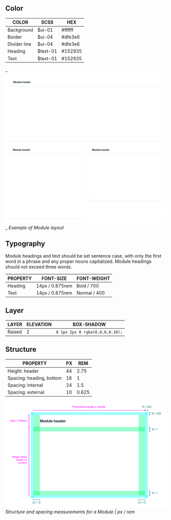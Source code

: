 ## Color

| COLOR      | SCSS     | HEX      |
|------------|----------|----------|
| Background | $ui-01   | #ffffff  |
| Border     | $ui-04   | #dfe3e6  |
| Divider line| $ui-04  | #dfe3e6  |
| Heading    | $text-01 | #152935  |
| Text       | $text-01 | #152935  |

_
![Example of Module layout](images/module-style-1.png)
_
_Example of Module layout_

## Typography

Module headings and text should be set sentence case, with only the first word in a phrase and any proper nouns capitalized. Module headings should not exceed three words.

| PROPERTY | FONT-SIZE      | FONT-WEIGHT |
|----------|-----------------|-------------|
| Heading  | 14px / 0.875rem | Bold / 700  |
| Text     | 14px / 0.875rem | Normal / 400|

## Layer

| LAYER      | ELEVATION     | BOX-SHADOW      |
|------------|----------|----------|
| Raised     | 2        | `0 1px 2px 0 rgba(0,0,0,0.10);`  |

## Structure

| PROPERTY                 | PX | REM   |
|--------------------------|----|-------|
| Height: header           | 44 | 2.75  |
| Spacing: heading, bottom | 16 | 1     |
| Spacing: internal        | 24 | 1.5   |
| Spacing: external        | 10 | 0.625 |

<!--Needs to be added in:

Width: proportional
Single or Double >> needs to be explained more in paragraph form

**Breakpoints** >> Maybe we use a table for this?
>600 : 1 column
600-1024 : 2 col
1024-1600 : 3 columns
<1600 : 4 columns
-->

![Structure and spacing measurements for Modules](images/module-style-2.png)
_Structure and spacing measurements for a Module | px / rem_
